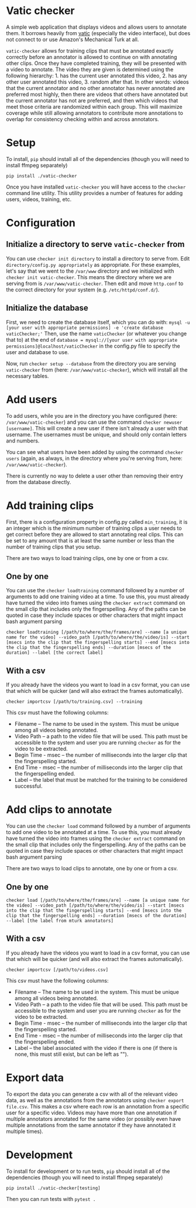 # Vatic checker
A simple web application that displays videos and allows users to annotate them. It borrows heavily from [vatic](https://github.com/cvondrick/vatic) (especially the video interface), but does not connect to or use Amazon's Mechanical Turk at all.

`vatic-checker` allows for training clips that must be annotated exactly correctly before an annotator is allowed to continue on with annotating other clips. Once they have completed training, they will be presented with a video to annotate. The video they are given is determined using the following hierarchy: 1. has the current user annotated this video, 2. has any other user annotated this video, 3. random after that. In other words: videos that the current annotator and no other annotator has never annotated are preferred most highly, then there are videos that others have annotated but the current annotator has not are preferred, and then which videos that meet those criteria are randomized within each group. This will maximize coverage while still allowing annotators to contribute more annotations to overlap for consistency checking within and across annotators.

# Setup
To install, `pip` should install all of the dependencies (though you will need to install ffmpeg separately)

```
pip install ./vatic-checker
```

Once you have installed `vatic-checker` you will have access to the `checker` command line utility. This utility provides a number of features for adding users, videos, training, etc.

# Configuration
## Initialize a directory to serve `vatic-checker` from
You can use `checker init directory` to install a directory to serve from. Edit `directory/config.py appropriately` as appropriate. For these examples, let's say that we went to the `/var/www` directory and we initialized with `checker init vatic-checker`. This means the directory where we are serving from is `/var/www/vatic-checker`. Then edit and move `http.conf` to the correct directory for your system (e.g. `/etc/httpd/conf.d/`).

## Initialize the database
First, we need to create the database itself, which you can do with:
`mysql -u [your user with appropriate permissions] -e 'create database vaticChecker;'` Then, use the name `vaticChecker` (or whatever you change that to) at the end of `database = mysql://[your user with appropriate permissions]@localhost/vaticChecker` in the config.py file to specify the user and database to use.

Now, run `checker setup --database` from the directory you are serving `vatic-checker` from (here: `/var/www/vatic-checker`), which will install all the necessary tables.

# Add users
To add users, while you are in the directory you have configured (here: `/var/www/vatic-checker`) and you can use the command `checker newuser [username]`. This will create a new user if there isn't already a user with that username. The usernames must be unique, and should only contain letters and numbers.

You can see what users have been added by using the command `checker users` (again, as always, in the directory where you're serving from, here: `/var/www/vatic-checker`).

There is currently no way to delete a user other than removing their entry from the database directly.

# Add training clips
First, there is a configuration property in config.py called `min_training`, it is an integer which is the minimum number of training clips a user needs to get correct before they are allowed to start annotating real clips. This can be set to any amount that is at least the same number or less than the number of training clips that you setup.

There are two ways to load training clips, one by one or from a csv.

## One by one
You can use the `checker loadtraining` command followed by a number of arguments to add one training video at a time. To use this, you must already have turned the video into frames using the `checker extract` command on the small clip that includes only the fingerspelling. Any of the paths can be quoted in case they include spaces or other characters that might impact bash argument parsing

```
checker loadtraining [/path/to/where/the/frames/are] --name [a unique name for the video] --video_path [/path/to/where/the/video/is] --start [msecs into the clip that the fingerspelling starts] --end [msecs into the clip that the fingerspelling ends] --duration [msecs of the duration] --label [the correct label]
```

## With a csv
If you already have the videos you want to load in a csv format, you can use that which will be quicker (and will also extract the frames automatically).

`checker importcsv [/path/to/training.csv] --training`

This csv must have the following columns:
* Filename – The name to be used in the system. This must be unique among all videos being annotated.
* Video Path – a path to the video file that will be used. This path must be accessible to the system and user you are running `checker` as for the video to be extracted.
* Begin Time - msec – the number of milliseconds into the larger clip that the fingerspelling started.
* End Time - msec – the number of milliseconds into the larger clip that the fingerspelling ended.
* Label – the label that must be matched for the training to be considered successful. 

# Add clips to annotate
You can use the `checker load` command followed by a number of arguments to add one video to be annotated at a time. To use this, you must already have turned the video into frames using the `checker extract` command on the small clip that includes only the fingerspelling. Any of the paths can be quoted in case they include spaces or other characters that might impact bash argument parsing


There are two ways to load clips to annotate, one by one or from a csv.

## One by one
```
checker load [/path/to/where/the/frames/are] --name [a unique name for the video] --video_path [/path/to/where/the/video/is] --start [msecs into the clip that the fingerspelling starts] --end [msecs into the clip that the fingerspelling ends] --duration [msecs of the duration] --label [the label from mturk annotators]
```

## With a csv
If you already have the videos you want to load in a csv format, you can use that which will be quicker (and will also extract the frames automatically).

`checker importcsv [/path/to/videos.csv]`

This csv must have the following columns:
* Filename – The name to be used in the system. This must be unique among all videos being annotated.
* Video Path – a path to the video file that will be used. This path must be accessible to the system and user you are running `checker` as for the video to be extracted.
* Begin Time - msec – the number of milliseconds into the larger clip that the fingerspelling started.
* End Time - msec – the number of milliseconds into the larger clip that the fingerspelling ended.
* Label – the label associated with the video if there is one (if there is none, this must still exist, but can be left as "").

# Export data
To export the data you can generate a csv with all of the relevant video data, as well as the annotations from the annotators using `checker export file.csv`. This makes a csv where each row is an annotation from a specific user for a specific video. Videos may have more than one annotation if multiple annotators annotated for the same video (or possibly even have multiple annotations from the same annotator if they have annotated it multiple times).


# Development

To install for development or to run tests, `pip` should install all of the dependencies (though you will need to install ffmpeg separately)

```
pip install ./vatic-checker[testing]
```

Then you can run tests with `pytest .`